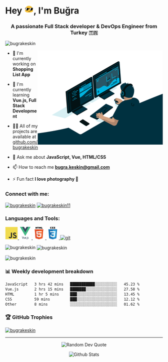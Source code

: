 # Hey <img src="https://raw.githubusercontent.com/bugrakeskin/bugrakeskin/main/assets/cool.gif" width="30px">, I'm Buğra

<h3 align="center">A passionate Full Stack developer & DevOps Engineer from Turkey 🇹🇷</h3>

<p align="left"> <img src="https://komarev.com/ghpvc/?username=bugrakeskin&label=Profile%20views&color=0e75b6&style=flat" alt="bugrakeskin" /> </p>

<img align="right" alt="Coding" width="400" src="https://raw.githubusercontent.com/bugrakeskin/bugrakeskin/main/assets/code.gif">

- 🔭 I'm currently working on **Shopping List App**

- 🌱 I'm currently learning **Vue.js, Full Stack Development**

- 👨‍💻 All of my projects are available at [github.com/bugrakeskin](github.com/bugrakeskin)

- 💬 Ask me about **JavaScript, Vue, HTML/CSS**

- 📫 How to reach me **bugra.keskin@gmail.com**

- ⚡ Fun fact **I love photography 📸**

<h3 align="left">Connect with me:</h3>
<p align="left">
<a href="https://www.linkedin.com/in/bu%C4%9Fra-keskin-29057538/" target="blank"><img align="center" src="https://raw.githubusercontent.com/rahuldkjain/github-profile-readme-generator/master/src/images/icons/Social/linked-in-alt.svg" alt="bugrakeskin" height="30" width="40" /></a>
<a href="https://x.com/bugrakeskin11" target="blank"><img align="center" src="https://raw.githubusercontent.com/rahuldkjain/github-profile-readme-generator/master/src/images/icons/Social/twitter.svg" alt="bugrakeskin11" height="30" width="40" /></a>
</p>

<h3 align="left">Languages and Tools:</h3>
<p align="left">
    <a href="https://developer.mozilla.org/en-US/docs/Web/JavaScript" target="_blank"> 
        <img src="https://raw.githubusercontent.com/devicons/devicon/master/icons/javascript/javascript-original.svg" alt="javascript" width="40" height="40"/> 
    </a>
    <a href="https://vuejs.org/" target="_blank"> 
        <img src="https://raw.githubusercontent.com/devicons/devicon/master/icons/vuejs/vuejs-original-wordmark.svg" alt="vuejs" width="40" height="40"/> 
    </a>
    <a href="https://www.w3.org/html/" target="_blank"> 
        <img src="https://raw.githubusercontent.com/devicons/devicon/master/icons/html5/html5-original-wordmark.svg" alt="html5" width="40" height="40"/> 
    </a>
    <a href="https://www.w3schools.com/css/" target="_blank"> 
        <img src="https://raw.githubusercontent.com/devicons/devicon/master/icons/css3/css3-original-wordmark.svg" alt="css3" width="40" height="40"/> 
    </a>
    <a href="https://git-scm.com/" target="_blank"> 
        <img src="https://www.vectorlogo.zone/logos/git-scm/git-scm-icon.svg" alt="git" width="40" height="40"/> 
    </a>
</p>

<p><img align="left" src="https://github-readme-stats-sigma-five.vercel.app/api/top-langs?username=bugrakeskin&show_icons=true&locale=en&layout=compact&theme=radical" alt="bugrakeskin" /></p>

<p>&nbsp;<img align="center" src="https://github-readme-stats-sigma-five.vercel.app/api?username=bugrakeskin&show_icons=true&locale=en&theme=radical" alt="bugrakeskin" /></p>

<p><img align="center" src="https://github-readme-streak-stats.herokuapp.com?user=bugrakeskin&theme=radical&date_format=M%20j%5B%2C%20Y%5D" alt="bugrakeskin" /></p>

### 📊 Weekly development breakdown

<!--START_SECTION:waka-->

```text
JavaScript   3 hrs 42 mins   ███████████░░░░░░░░░░   45.23 %
Vue.js       2 hrs 15 mins   ███████░░░░░░░░░░░░░░   27.58 %
HTML         1 hr 5 mins     ███░░░░░░░░░░░░░░░░░░   13.45 %
CSS          59 mins         ███░░░░░░░░░░░░░░░░░░   12.12 %
Other        8 mins          ░░░░░░░░░░░░░░░░░░░░░   01.62 %
```

<!--END_SECTION:waka-->

### 🏆 GitHub Trophies

<p align="left">
  <a href="https://github.com/ryo-ma/github-profile-trophy">
    <img src="https://github-profile-trophy.vercel.app/?username=bugrakeskin&theme=radical&no-frame=false&no-bg=true&margin-w=4" alt="bugrakeskin" />
  </a>
</p>

---

<p align="center">
  <img src="https://quotes-github-readme.vercel.app/api?type=horizontal&theme=radical" alt="Random Dev Quote"/>
</p>

<p align="center">
  <img src="https://raw.githubusercontent.com/bugrakeskin/bugrakeskin/main/assets/wave.svg" alt="Github Stats" />
</p>
